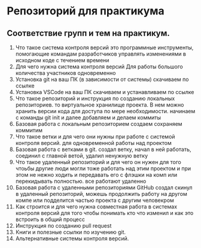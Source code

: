 # Репозиторий для практикума
## Соответствие групп и тем на практикум.

1. Что такое система контроля версий
это программные инструменты, помогающие командам разработчиков управлять изменениями в исходном коде с течением времени
2. Для чего нужна система контроля версий
Для работы большого количества участников одновременно
3. Установка git на ваш ПК (в зависимости от системы)
скачиваем по ссылке
4. Установка VSCode на ваш ПК
скачиваем и устанавливаем по ссылке
5. Что такое репозиторий и инструкция по созданию локальных репозиториев.
то виртуальное хранилище проекта. В нем можно хранить версии кода для доступа по мере необходимости. начинаем с команды git init и далее добавляем и делаем коммиты
6. Базовая работа с локальным репозиторием
создаем сохраняем коммитим 
7. Что такое ветки и для чего они нужны при работе с системой контроля версий.
для одновременной работы над проектом 
8. Базовая работа с ветками в git.
создал ветку, начал в ней работать, соединил с главной ветой, удалил ненужную ветку
9. Что такое удаленный репозиторий и для чего он нужен
для того чтоьбы другие люди могли тоже работать над этим проектом и при этом не нежно ходить и передавать его с флэшки на комп или перекидывать полностью. все работают удаленно 
10. Базовая работа с удаленными репозиториями GitHub
создал скинул в удаленный репозиторий, можешь продолжить работу на другом компе или подделится частью проекта с другим человекром
11. Как строится и для чего нужна совместная работа в системах контроля версий 
для того чтобы понимать кто что изменил и как это встроить в общий процесс
12. Инструкция по созданию pull request
13. Книги и полезные ссылки по изучению git.
14. Альтернативные системы контроля версий.
